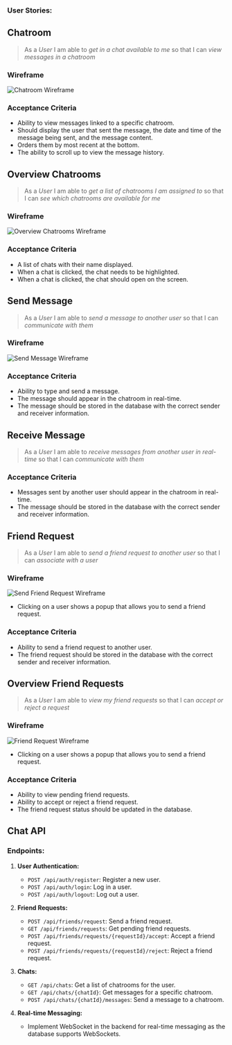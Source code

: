 ### User Stories:

## Chatroom

> As a *User*
> I am able to *get in a chat available to me*
> so that I can *view messages in a chatroom*

### Wireframe

![Chatroom Wireframe](Attachments/ChatWireframe.png)

### Acceptance Criteria

- Ability to view messages linked to a specific chatroom.
- Should display the user that sent the message, the date and time of the message being sent, and the message content.
- Orders them by most recent at the bottom.
- The ability to scroll up to view the message history.

## Overview Chatrooms

> As a *User*
> I am able to *get a list of chatrooms I am assigned to*
> so that I can *see which chatrooms are available for me*

### Wireframe

![Overview Chatrooms Wireframe](Attachments/OverviewChatroomsWF.png)

### Acceptance Criteria

- A list of chats with their name displayed.
- When a chat is clicked, the chat needs to be highlighted.
- When a chat is clicked, the chat should open on the screen.

## Send Message

> As a *User*
> I am able to *send a message to another user*
> so that I can *communicate with them*

### Wireframe

![Send Message Wireframe](Attachments/sendMessageWF.png)

### Acceptance Criteria

- Ability to type and send a message.
- The message should appear in the chatroom in real-time.
- The message should be stored in the database with the correct sender and receiver information.

## Receive Message

> As a *User*
> I am able to *receive messages from another user in real-time*
> so that I can *communicate with them*

### Acceptance Criteria

- Messages sent by another user should appear in the chatroom in real-time.
- The message should be stored in the database with the correct sender and receiver information.

## Friend Request

> As a *User*
> I am able to *send a friend request to another user*
> so that I can *associate with a user*

### Wireframe

![Send Friend Request Wireframe](Attachments/SendFriendrequestWF.png)

- Clicking on a user shows a popup that allows you to send a friend request.

### Acceptance Criteria

- Ability to send a friend request to another user.
- The friend request should be stored in the database with the correct sender and receiver information.

## Overview Friend Requests

> As a *User*
> I am able to *view my friend requests*
> so that I can *accept or reject a request*

### Wireframe

![Friend Request Wireframe](Attachments/friendRequestWireFrame.png)

- Clicking on a user shows a popup that allows you to send a friend request.

### Acceptance Criteria

- Ability to view pending friend requests.
- Ability to accept or reject a friend request.
- The friend request status should be updated in the database.

## Chat API

### Endpoints:

1. **User Authentication:**
    - `POST /api/auth/register`: Register a new user.
    - `POST /api/auth/login`: Log in a user.
    - `POST /api/auth/logout`: Log out a user.

2. **Friend Requests:**
    - `POST /api/friends/request`: Send a friend request.
    - `GET /api/friends/requests`: Get pending friend requests.
    - `POST /api/friends/requests/{requestId}/accept`: Accept a friend request.
    - `POST /api/friends/requests/{requestId}/reject`: Reject a friend request.

3. **Chats:**
    - `GET /api/chats`: Get a list of chatrooms for the user.
    - `GET /api/chats/{chatId}`: Get messages for a specific chatroom.
    - `POST /api/chats/{chatId}/messages`: Send a message to a chatroom.

4. **Real-time Messaging:**
    - Implement WebSocket in the backend for real-time messaging as the database supports WebSockets.

